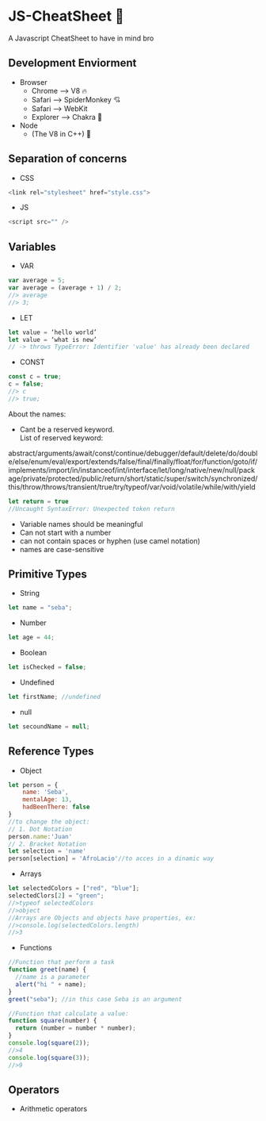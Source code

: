 # JS-CheatSheet 🚀

A Javascript CheatSheet to have in mind bro

## Development Enviorment

- Browser
  - Chrome --> V8 🔥
  - Safari --> SpiderMonkey 💘
  - Safari --> WebKit
  - Explorer --> Chakra 💩
- Node
  - (The V8 in C++) 💽

## Separation of concerns

- CSS

```javascript
<link rel="stylesheet" href="style.css">
```

- JS

```javascript
<script src="" />
```

## Variables

- VAR

```javascript
var average = 5;
var average = (average + 1) / 2;
//> average
//> 3;
```

- LET

```javascript
let value = ‘hello world’
let value = ‘what is new’
// -> throws TypeError: Identifier 'value' has already been declared
```

- CONST

```javascript
const c = true;
c = false;
//> c
//> true;
```

About the names:

- Cant be a reserved keyword.  
  List of reserved keyword:

abstract/arguments/await/const/continue/debugger/default/delete/do/double/else/enum/eval/export/extends/false/final/finally/float/for/function/goto/if/implements/import/in/instanceof/int/interface/let/long/native/new/null/package/private/protected/public/return/short/static/super/switch/synchronized/this/throw/throws/transient/true/try/typeof/var/void/volatile/while/with/yield

```javascript
let return = true
//Uncaught SyntaxError: Unexpected token return
```

- Variable names should be meaningful
- Can not start with a number
- can not contain spaces or hyphen (use camel notation)
- names are case-sensitive

## Primitive Types

- String

```javascript
let name = "seba";
```

- Number

```javascript
let age = 44;
```

- Boolean

```javascript
let isChecked = false;
```

- Undefined

```javascript
let firstName; //undefined
```

- null

```javascript
let secoundName = null;
```

## Reference Types

- Object

```javascript
let person = {
    name: 'Seba',
    mentalAge: 13,
    hadBeenThere: false
}
//to change the object:
// 1. Dot Notation
person.name:'Juan'
// 2. Bracket Notation
let selection = 'name'
person[selection] = 'AfroLacio'//to acces in a dinamic way

```

- Arrays

```javascript
let selectedColors = ["red", "blue"];
selectedClors[2] = "green";
//>typeof selectedColors
//>object
//Arrays are Objects and objects have properties, ex:
//>console.log(selectedColors.length)
//>3
```

- Functions

```javascript
//Function that perform a task
function greet(name) {
  //name is a parameter
  alert("hi " + name);
}
greet("seba"); //in this case Seba is an argument
```

```javascript
//Function that calculate a value:
function square(number) {
  return (number = number * number);
}
console.log(square(2));
//>4
console.log(square(3));
//>9
```

## Operators

- Arithmetic operators

```javascript
```
